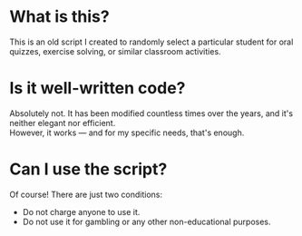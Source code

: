 # What is this?
This is an old script I created to randomly select a particular student for oral quizzes, exercise solving, or similar classroom activities.

# Is it well-written code?
Absolutely not. It has been modified countless times over the years, and it's neither elegant nor efficient.  
However, it works — and for my specific needs, that's enough.

# Can I use the script?
Of course! There are just two conditions:
- Do not charge anyone to use it.
- Do not use it for gambling or any other non-educational purposes.
